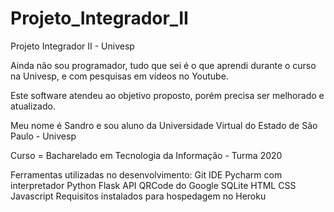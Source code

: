 # Projeto_Integrador_II

Projeto Integrador II - Univesp

Ainda não sou programador, tudo que sei é o que aprendi durante o curso na Univesp, e com pesquisas em vídeos no Youtube.

Este software atendeu ao objetivo proposto, porém precisa ser melhorado e atualizado. 

Meu nome é Sandro e sou aluno da Universidade Virtual do Estado de São Paulo - Univesp

Curso = Bacharelado em Tecnologia da Informação - Turma 2020

Ferramentas utilizadas no desenvolvimento:
Git
IDE Pycharm com interpretador Python
Flask
API QRCode do Google
SQLite
HTML
CSS
Javascript
Requisitos instalados para hospedagem no Heroku
